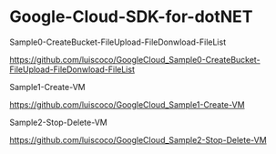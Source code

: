 # Google-Cloud-SDK-for-dotNET

Sample0-CreateBucket-FileUpload-FileDonwload-FileList

https://github.com/luiscoco/GoogleCloud_Sample0-CreateBucket-FileUpload-FileDonwload-FileList

Sample1-Create-VM

https://github.com/luiscoco/GoogleCloud_Sample1-Create-VM

Sample2-Stop-Delete-VM

https://github.com/luiscoco/GoogleCloud_Sample2-Stop-Delete-VM



